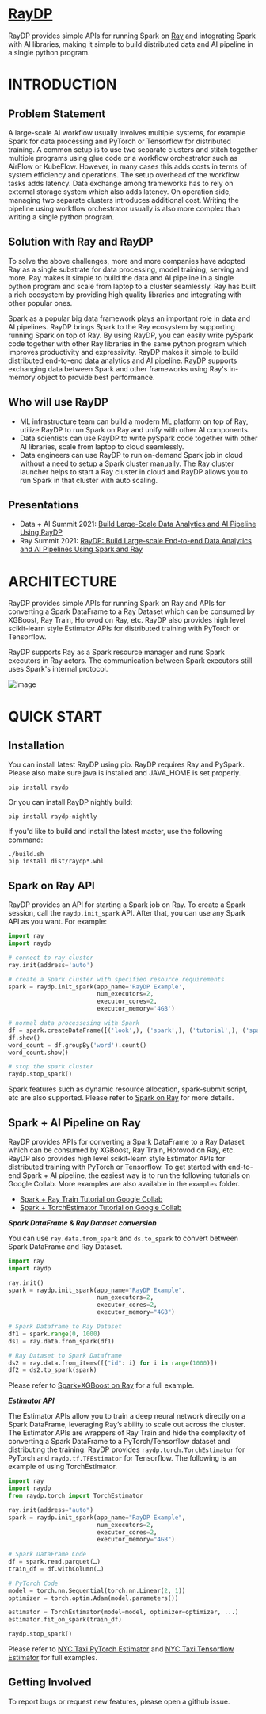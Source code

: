 # [RayDP]()
RayDP provides simple APIs for running Spark on [Ray](https://github.com/ray-project/ray) and integrating Spark with AI libraries, making it simple to build distributed data and AI pipeline in a single python program.

# INTRODUCTION 

## Problem Statement

A large-scale AI workflow usually involves multiple systems, for example Spark for data processing and PyTorch or Tensorflow for distributed training. A common setup is to use two separate clusters and stitch together multiple programs using glue code or a workflow orchestrator such as AirFlow or KubeFlow. However, in many cases this adds costs in terms of system efficiency and operations. The setup overhead of the workflow tasks adds latency. Data exchange among frameworks has to rely on external storage system which also adds latency. On operation side, managing two separate clusters introduces additional cost. Writing the pipeline using workflow orchestrator usually is also more complex than writing a single python program. 



## Solution with Ray and RayDP
To solve the above challenges, more and more companies have adopted Ray as a single substrate for data processing, model training, serving and more. Ray makes it simple to build the data and AI pipeline in a single python program and scale from laptop to a cluster seamlessly. Ray has built a rich ecosystem by providing high quality libraries and integrating with other popular ones. 

Spark as a popular big data framework plays an important role in data and AI pipelines. RayDP brings Spark to the Ray ecosystem by supporting running Spark on top of Ray. By using RayDP, you can easily write pySpark code together with other Ray libraries in the same python program which improves productivity and expressivity. RayDP makes it simple to build distributed end-to-end data analytics and AI pipeline. RayDP supports exchanging data between Spark and other frameworks using Ray's in-memory object to provide best performance.


## Who will use RayDP
* ML infrastructure team can build a modern ML platform on top of Ray, utilize RayDP to run Spark on Ray and unify with other AI components.
* Data scientists can use RayDP to write pySpark code together with other AI libraries, scale from laptop to cloud seamlessly.
* Data engineers can use RayDP to run on-demand Spark job in cloud without a need to setup a Spark cluster manually. The Ray cluster launcher helps to start a Ray cluster in cloud and RayDP allows you to run Spark in that cluster with auto scaling.

## Presentations
* Data + AI Summit 2021: [Build Large-Scale Data Analytics and AI Pipeline Using RayDP](https://www.youtube.com/watch?v=B4iXQtxX2cs)
* Ray Summit 2021: [RayDP: Build Large-scale End-to-end Data Analytics and AI Pipelines Using Spark and Ray](https://www.youtube.com/watch?v=ELSrR1Geqg4)


# ARCHITECTURE
RayDP provides simple APIs for running Spark on Ray and APIs for converting a Spark DataFrame to a Ray Dataset which can be consumed by XGBoost, Ray Train, Horovod on Ray, etc. RayDP also provides high level scikit-learn style Estimator APIs for distributed training with PyTorch or Tensorflow.

RayDP supports Ray as a Spark resource manager and runs Spark executors in Ray actors. The communication between Spark executors still uses Spark's internal protocol. 

![image](https://user-images.githubusercontent.com/9278199/199454034-5a87fb0b-069a-47dd-97ba-58e08edd4bb9.png)


# QUICK START

## Installation

You can install latest RayDP using pip. RayDP requires Ray and PySpark. Please also make sure java is installed and JAVA_HOME is set properly.

```shell
pip install raydp
```

Or you can install RayDP nightly build:

```shell
pip install raydp-nightly
```

If you'd like to build and install the latest master, use the following command:

```shell
./build.sh
pip install dist/raydp*.whl
```

## Spark on Ray API

RayDP provides an API for starting a Spark job on Ray. To create a Spark session, call the `raydp.init_spark` API. After that, you can use any Spark API as you want. For example:

```python
import ray
import raydp

# connect to ray cluster
ray.init(address='auto')

# create a Spark cluster with specified resource requirements
spark = raydp.init_spark(app_name='RayDP Example',
                         num_executors=2,
                         executor_cores=2,
                         executor_memory='4GB')

# normal data processesing with Spark
df = spark.createDataFrame([('look',), ('spark',), ('tutorial',), ('spark',), ('look', ), ('python', )], ['word'])
df.show()
word_count = df.groupBy('word').count()
word_count.show()

# stop the spark cluster
raydp.stop_spark()
```

Spark features such as dynamic resource allocation, spark-submit script, etc are also supported. Please refer to [Spark on Ray](./doc/spark_on_ray.md) for more details.


## Spark + AI Pipeline on Ray

RayDP provides APIs for converting a Spark DataFrame to a Ray Dataset which can be consumed by XGBoost, Ray Train, Horovod on Ray, etc. RayDP also provides high level scikit-learn style Estimator APIs for distributed training with PyTorch or Tensorflow. To get started with end-to-end Spark + AI pipeline, the easiest way is to run the following tutorials on Google Collab. More examples are also available in the `examples` folder.
* [Spark + Ray Train Tutorial on Google Collab](https://colab.research.google.com/github/oap-project/raydp/blob/master/tutorials/raytrain_example.ipynb)
* [Spark + TorchEstimator Tutorial on Google Collab](https://colab.research.google.com/github/oap-project/raydp/blob/master/tutorials/pytorch_example.ipynb)


***Spark DataFrame & Ray Dataset conversion***

You can use `ray.data.from_spark` and `ds.to_spark` to convert between Spark DataFrame and Ray Dataset.
```python
import ray
import raydp

ray.init()
spark = raydp.init_spark(app_name="RayDP Example",
                         num_executors=2,
                         executor_cores=2,
                         executor_memory="4GB")

# Spark Dataframe to Ray Dataset
df1 = spark.range(0, 1000)
ds1 = ray.data.from_spark(df1)

# Ray Dataset to Spark Dataframe
ds2 = ray.data.from_items([{"id": i} for i in range(1000)])
df2 = ds2.to_spark(spark)
```
Please refer to [Spark+XGBoost on Ray](./examples/xgboost_ray_nyctaxi.py) for a full example.

***Estimator API***

The Estimator APIs allow you to train a deep neural network directly on a Spark DataFrame, leveraging Ray’s ability to scale out across the cluster. The Estimator APIs are wrappers of Ray Train and hide the complexity of converting a Spark DataFrame to a PyTorch/Tensorflow dataset and distributing the training. RayDP provides `raydp.torch.TorchEstimator` for PyTorch and `raydp.tf.TFEstimator` for Tensorflow. The following is an example of using TorchEstimator.

```python
import ray
import raydp
from raydp.torch import TorchEstimator

ray.init(address="auto")
spark = raydp.init_spark(app_name="RayDP Example",
                         num_executors=2,
                         executor_cores=2,
                         executor_memory="4GB")
                         
# Spark DataFrame Code 
df = spark.read.parquet(…) 
train_df = df.withColumn(…)

# PyTorch Code 
model = torch.nn.Sequential(torch.nn.Linear(2, 1)) 
optimizer = torch.optim.Adam(model.parameters())

estimator = TorchEstimator(model=model, optimizer=optimizer, ...) 
estimator.fit_on_spark(train_df)

raydp.stop_spark()
```
Please refer to [NYC Taxi PyTorch Estimator](./examples/pytorch_nyctaxi.py) and [NYC Taxi Tensorflow Estimator](./examples/tensorflow_nyctaxi.py) for full examples.


## Getting Involved
To report bugs or request new features, please open a github issue.
